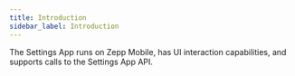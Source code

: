 ```yaml
---
title: Introduction
sidebar_label: Introduction
---
```


The Settings App runs on Zepp Mobile, has UI interaction capabilities, and supports calls to the Settings App API.

